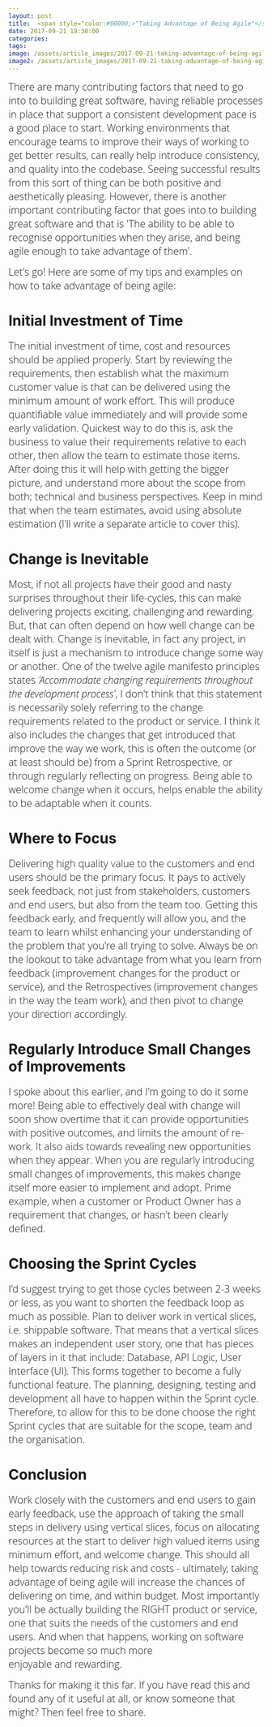 ```yaml
---
layout: post
title:  <span style="color:#00000;>"Taking Advantage of Being Agile"</span>
date: 2017-09-21 18:30:00
categories:
tags:
image: /assets/article_images/2017-09-21-taking-advantage-of-being-agile/taking-advantage-of-being-agile.JPG
image2: /assets/article_images/2017-09-21-taking-advantage-of-being-agile/taking-advantage-of-being-agile-mobile.JPG 
---
```

<span style="color:#00000; font-family: 'open sans'; font-size: 1em; font-size: 20px; font-weight: 200; hyphens: none;">There are many contributing factors that need to go into to building great software, having reliable processes in place that support a consistent development pace is a good place to start. Working environments that encourage teams to improve their ways of working to get better results, can really help introduce consistency, and quality into the codebase. Seeing successful results from this sort of thing can be both positive and aesthetically pleasing. However, there is another important contributing factor that goes into to building great software and that is 'The ability to be able to recognise opportunities when they arise, and being agile enough to take advantage of them'.</span>

<span style="color:#00000; font-family: 'open sans'; font-size: 1em; font-size: 20px; font-weight: 200; hyphens: none;">Let's go! Here are some of my tips and examples on how to take advantage of being agile:
</span>

#  Initial Investment of Time
<span style="color:#00000; font-family: 'open sans'; font-size: 1em; font-size: 20px; font-weight: 200; hyphens: none;">The initial investment of time, cost  and resources should be applied properly. Start by reviewing the requirements, then establish what the maximum customer value is that can be delivered using the minimum amount of work effort. This will produce quantifiable value immediately and will provide some early validation. Quickest way to do this is, ask the business to value their requirements relative to each other, then allow the team to estimate those items. After doing this it will help with getting the bigger picture, and understand more about the scope from both; technical and business perspectives. Keep in mind that when the team estimates, avoid using absolute estimation (I'll write a separate article to cover this).</span>

# Change is Inevitable
<span style="color:#00000; font-family: 'open sans'; font-size: 1em; font-size: 20px; font-weight: 200; hyphens: none;">Most, if not all projects have their good and nasty surprises throughout their life-cycles, this can make delivering projects exciting, challenging and rewarding. But, that can often depend on how well change can be dealt with.
Change is inevitable, in fact any project, in itself is just a mechanism to introduce change some way or another.
One of the twelve agile manifesto principles states _'Accommodate changing requirements throughout the development process'_, I don't think that this statement is necessarily solely referring to the change requirements related to the product or service. I think it also includes the changes that get introduced that improve the way we work, this is often the outcome (or at least should be) from a Sprint Retrospective, or through regularly reflecting on progress. Being able to welcome change when it occurs, helps enable the ability to be adaptable when it counts. </span>


# Where to Focus
<span style="color:#00000; font-family: 'open sans'; font-size: 1em; font-size: 20px; font-weight: 200; hyphens: none;">Delivering high quality value to the customers and end users should be the primary focus. It pays to actively seek feedback, not just from stakeholders, customers and end users, but also from the team too. Getting this feedback early, and frequently will allow you, and the team to learn whilst enhancing your understanding of the problem that you're all trying to solve. Always be on the lookout to take advantage from what you learn from feedback (improvement changes for the product or service), and the Retrospectives (improvement changes in the way the team work), and then pivot to change your direction accordingly.</span>


# Regularly Introduce Small Changes of Improvements
<span style="color:#00000; font-family: 'open sans'; font-size: 1em; font-size: 20px; font-weight: 200; hyphens: none;">I spoke about this earlier, and I'm going to do it some more! Being able to effectively deal with change will soon show overtime that it can provide opportunities with positive outcomes, and limits the amount of re-work. It also aids towards revealing new opportunities when they appear. When you are regularly introducing small changes of improvements, this makes change itself more easier to implement and adopt. Prime example, when a customer or Product Owner has a requirement that changes, or hasn't been clearly defined.</span>

# Choosing the Sprint Cycles
<span style="color:#00000; font-family: 'open sans'; font-size: 1em; font-size: 20px; font-weight: 200; hyphens: none;">I'd suggest trying to get those cycles between 2-3 weeks or less, as you want to shorten the feedback loop as much as possible. Plan to deliver work in vertical slices, i.e. shippable software. That means that a vertical slices makes an independent user story, one that has pieces of layers in it that include: Database, API Logic, User Interface (UI). This forms together to become a fully functional feature. The planning, designing, testing and development all have to happen within the Sprint cycle. Therefore, to allow for this to be done choose the right Sprint cycles that are suitable for the scope, team and the organisation.</span>

# Conclusion
<span style="color:#00000; font-family: 'open sans'; font-size: 1em; font-size: 20px; font-weight: 200; hyphens: none;">Work closely with the customers and end users to gain early feedback, use the approach of taking the small steps in delivery using vertical slices, focus on allocating resources at the start to deliver high valued items using minimum effort, and welcome change. This should all help towards reducing risk and costs - ultimately, taking advantage of being agile will increase the chances of delivering on time, and within budget. Most importantly you'll be actually building the RIGHT product or service, one that suits the needs of the customers and end users. And when that happens, working on software projects become so much more enjoyable and rewarding.</span>


<span style="color:#00000; font-family: 'open sans'; font-size: 1em; font-size: 20px; font-weight: 200; hyphens: none;">
Thanks for making it this far. If you have read this and found any of it useful at all, or know someone that might? Then feel free to share.</span>

